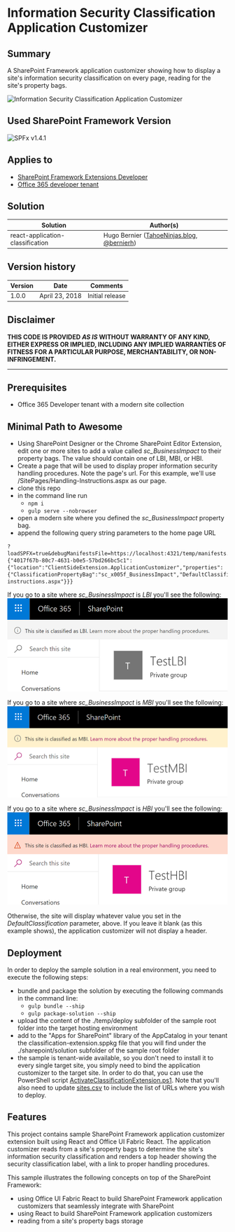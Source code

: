 # Information Security Classification Application Customizer

## Summary

A SharePoint Framework application customizer showing how to display a site's information security classification on every page, reading for the site's property bags.

![Information Security Classification Application Customizer](./assets/Classification-Header.png)

## Used SharePoint Framework Version

![SPFx v1.4.1](https://img.shields.io/badge/SPFx-1.4.1-green.svg)

## Applies to

* [SharePoint Framework Extensions Developer](https://dev.office.com/sharepoint/docs/spfx/extensions/overview-extensions)
* [Office 365 developer tenant](http://dev.office.com/sharepoint/docs/spfx/set-up-your-developer-tenant)

## Solution

Solution|Author(s)
--------|---------
react-application-classification|Hugo Bernier ([TahoeNinjas.blog](https://tahoeninjas.blog), [@bernierh](https://twitter.com/bernierh))

## Version history

Version|Date|Comments
-------|----|--------
1.0.0|April 23, 2018|Initial release

## Disclaimer

**THIS CODE IS PROVIDED *AS IS* WITHOUT WARRANTY OF ANY KIND, EITHER EXPRESS OR IMPLIED, INCLUDING ANY IMPLIED WARRANTIES OF FITNESS FOR A PARTICULAR PURPOSE, MERCHANTABILITY, OR NON-INFRINGEMENT.**

---

## Prerequisites

* Office 365 Developer tenant with a modern site collection

## Minimal Path to Awesome
* Using SharePoint Designer or the Chrome SharePoint Editor Extension, edit one or more sites to add a value called *sc_BusinessImpact* to their property bags. The value should contain one of LBI, MBI, or HBI.
* Create a page that will be used to display proper information security handling procedures. Note the page's url. For this example, we'll use /SitePages/Handling-Instructions.aspx as our page. 
* clone this repo
* in the command line run
  * `npm i`
  * `gulp serve --nobrowser`
* open a modern site where you defined the *sc_BusinessImpact* property bag.
* append the following query string parameters to the home page URL

```text
?loadSPFX=true&debugManifestsFile=https://localhost:4321/temp/manifests.js&customActions={"4017f67b-80c7-4631-b0e5-57bd266bc5c1":{"location":"ClientSideExtension.ApplicationCustomizer","properties":{"ClassificationPropertyBag":"sc_x005f_BusinessImpact","DefaultClassification":"","DefaultHandlingUrl":"/SitePages/Handling-instructions.aspx"}}}
```

If you go to a site where *sc_BusinessImpact* is *LBI* you'll see the following:
![LBI Example](./assets/TestLBI.png)

If you go to a site where *sc_BusinessImpact* is *MBI* you'll see the following:
![MBI Example](./assets/TestMBI.png)

If you go to a site where *sc_BusinessImpact* is *HBI* you'll see the following:
![HBI Example](./assets/TestHBI.png)

Otherwise, the site will display whatever value you set in the *DefaultClassification* parameter, above. If you leave it blank (as this example shows), the application customizer will not display a header.

## Deployment

In order to deploy the sample solution in a real environment, you need to execute the following steps:
* bundle and package the solution by executing the following commands in the command line:
  * `gulp bundle --ship`
  * `gulp package-solution --ship`
* upload the content of the ./temp/deploy subfolder of the sample root folder into the target hosting environment
* add to the "Apps for SharePoint" library of the AppCatalog in your tenant the classification-extension.sppkg file that you will find under the ./sharepoint/solution subfolder of the sample root folder
* the sample is tenant-wide available, so you don't need to install it to every single target site, you simply need to bind the application customizer to the target site. In order to do that, you can use the PowerShell script [ActivateClassificationExtension.ps1](./ActivateClassificationExtension.ps1). Note that you'll also need to update [sites.csv](./sites.csv) to include the list of URLs where you wish to deploy.

## Features

This project contains sample SharePoint Framework application customizer extension built using React and Office UI Fabric React. The application customizer reads from a site's property bags to determine the site's information security classification and renders a top header showing the security classification label, with a link to proper handling procedures.

This sample illustrates the following concepts on top of the SharePoint Framework:

* using Office UI Fabric React to build SharePoint Framework application customizers that seamlessly integrate with SharePoint
* using React to build SharePoint Framework application customizers
* reading from a site's property bags storage
